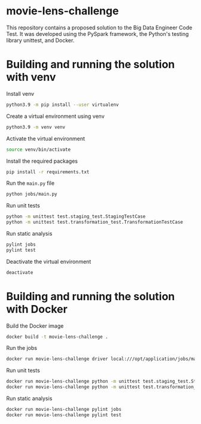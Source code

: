 # movie-lens-challenge

This repository contains a proposed solution to the Big Data Engineer Code Test.
It was developed using the PySpark framework, the Python's testing library unittest, and Docker.

# Building and running the solution with venv

Install venv

````bash
python3.9 -m pip install --user virtualenv
````

Create a virtual environment using venv

````bash
python3.9 -m venv venv
````

Activate the virtual environment

````bash
source venv/bin/activate
````

Install the required packages

````bash
pip install -r requirements.txt
````

Run the `main.py` file

````bash
python jobs/main.py
````

Run unit tests

````bash
python -m unittest test.staging_test.StagingTestCase
python -m unittest test.transformation_test.TransformationTestCase
````

Run static analysis

````bash
pylint jobs
pylint test
````

Deactivate the virtual environment

````bash
deactivate
````

# Building and running the solution with Docker

Build the Docker image

````bash
docker build -t movie-lens-challenge .
````

Run the jobs

````bash
docker run movie-lens-challenge driver local:///opt/application/jobs/main.py
````

Run unit tests

````bash
docker run movie-lens-challenge python -m unittest test.staging_test.StagingTestCase
docker run movie-lens-challenge python -m unittest test.transformation_test.TransformationTestCase
````

Run static analysis

````bash
docker run movie-lens-challenge pylint jobs
docker run movie-lens-challenge pylint test
````

